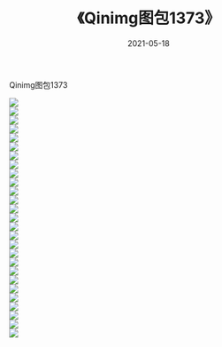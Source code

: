 ﻿---
layout: post
title:  《Qinimg图包1373》
date:   2021-05-18
img: http://imgx.orgx.ga/Qinimg图包/Qinimg图包1373/000.jpg
categories: [美女, 清纯, 唯美]
---

Qinimg图包1373

 ![](http://imgx.orgx.ga/Qinimg图包/Qinimg图包1373/001.jpg) <br>![](http://imgx.orgx.ga/Qinimg图包/Qinimg图包1373/002.jpg) <br>![](http://imgx.orgx.ga/Qinimg图包/Qinimg图包1373/003.jpg) <br>![](http://imgx.orgx.ga/Qinimg图包/Qinimg图包1373/004.jpg) <br>![](http://imgx.orgx.ga/Qinimg图包/Qinimg图包1373/005.jpg) <br>![](http://imgx.orgx.ga/Qinimg图包/Qinimg图包1373/006.jpg) <br>![](http://imgx.orgx.ga/Qinimg图包/Qinimg图包1373/007.jpg) <br>![](http://imgx.orgx.ga/Qinimg图包/Qinimg图包1373/008.jpg) <br>![](http://imgx.orgx.ga/Qinimg图包/Qinimg图包1373/009.jpg) <br>![](http://imgx.orgx.ga/Qinimg图包/Qinimg图包1373/010.jpg) <br>![](http://imgx.orgx.ga/Qinimg图包/Qinimg图包1373/011.jpg) <br>![](http://imgx.orgx.ga/Qinimg图包/Qinimg图包1373/012.jpg) <br>![](http://imgx.orgx.ga/Qinimg图包/Qinimg图包1373/013.jpg) <br>![](http://imgx.orgx.ga/Qinimg图包/Qinimg图包1373/014.jpg) <br>![](http://imgx.orgx.ga/Qinimg图包/Qinimg图包1373/015.jpg) <br>![](http://imgx.orgx.ga/Qinimg图包/Qinimg图包1373/016.jpg) <br>![](http://imgx.orgx.ga/Qinimg图包/Qinimg图包1373/017.jpg) <br>![](http://imgx.orgx.ga/Qinimg图包/Qinimg图包1373/018.jpg) <br>![](http://imgx.orgx.ga/Qinimg图包/Qinimg图包1373/019.jpg) <br>![](http://imgx.orgx.ga/Qinimg图包/Qinimg图包1373/020.jpg) <br>![](http://imgx.orgx.ga/Qinimg图包/Qinimg图包1373/021.jpg) <br>![](http://imgx.orgx.ga/Qinimg图包/Qinimg图包1373/022.jpg) <br>![](http://imgx.orgx.ga/Qinimg图包/Qinimg图包1373/023.jpg) <br>![](http://imgx.orgx.ga/Qinimg图包/Qinimg图包1373/024.jpg) <br>![](http://imgx.orgx.ga/Qinimg图包/Qinimg图包1373/025.jpg) <br>![](http://imgx.orgx.ga/Qinimg图包/Qinimg图包1373/026.jpg) <br>![](http://imgx.orgx.ga/Qinimg图包/Qinimg图包1373/027.jpg) <br>